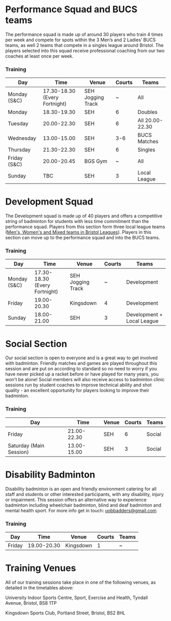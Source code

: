 # Performance Squad and BUCS teams

The performance squad is made up of around 30 players who train 4 times per week and compete for spots within the 3 Men’s and 2 Ladies’ BUCS teams, as well 2 teams that compete in a singles league around Bristol. The players selected into this squad receive professional coaching from our two coaches at least once per week.

### Training

Day | Time | Venue | Courts | Teams
--- | --- | --- | --- | ---
Monday (S&C) | 17.30-18.30 (Every Fortnight) | SEH Jogging Track | ~ | All 
Monday | 18.30-19.30 | SEH | 6 | Doubles
Tuesday | 20.00-22.30 | SEH | 6 | All 20.00-22.30 
Wednesday | 13.00-15.00 | SEH | 3-6 | BUCS Matches
Thursday | 21.30-22.30 | SEH | 6 | Singles 
Friday (S&C) | 20.00-20.45 | BGS Gym | ~ | All 
Sunday | TBC | SEH | 3 | Local League

# Development Squad

The Development squad is made up of 40 players and offers a competitive string of badminton for students with less time commitment than the performance squad. Players from this section form three local league teams ([Men's, Women's and Mixed teams in Bristol Leagues](http://www.avonba.co.uk/)). Players in this section can move up to the performance squad and into the BUCS teams.

### Training

Day | Time | Venue | Courts | Teams
--- | --- | --- | --- | ---
Monday (S&C) | 17.30-18.30 (Every Fortnight) | SEH Jogging Track | ~ | Development
Friday | 19.00-20.30 | Kingsdown | 4 | Development
Sunday | 18.00-21.00 | SEH | 3 | Development + Local League

# Social Section

Our social section is open to everyone and is a great way to get involved with badminton. Friendly matches and games are played throughout this session and are put on according to standard so no need to worry if you have never picked up a racket before or have played for many years, you won't be alone! Social members will also receive access to badminton clinic sessions run by student coaches to improve technical ability and shot quality - an excellent opportunity for players looking to improve their badminton.

### Training

Day | Time | Venue | Courts | Teams
--- | --- | --- | --- | ---
Friday | 21.00-22.30 | SEH | 6 | Social
Saturday (Main Session) | 13.00-15.00 | SEH | 3 | Social

# Disability Badminton

Disability badminton is an open and friendly environment catering for all staff and students or other interested participants, with any disability, injury or impairment. This session offers an alternative way to experience badminton including wheelchair badminton, blind and deaf badminton and mental health sport. For more info get in touch: uobbadders@gmail.com

### Training

Day | Time | Venue | Courts | Teams
--- | --- | --- | --- | ---
Friday | 19.00-20.30 | Kingsdown | 1 | ~


# Training Venues

All of our training sessions take place in one of the following venues, as detailed in the timetables above:

University Indoor Sports Centre, Sport, Exercise and Health, Tyndall Avenue, Bristol, BS8 1TP

Kingsdown Sports Club, Portland Street, Bristol, BS2 8HL
